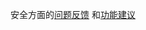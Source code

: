 安全方面的[问题反馈](https://github.com/dnsHome/dnsHome/issues/new?template=%E9%97%AE%E9%A2%98%E5%8F%8D%E9%A6%88.md&title=%E9%97%AE%E9%A2%98%E5%8F%8D%E9%A6%88)
和[功能建议](https://github.com/dnsHome/dnsHome/issues/new?template=%E5%8A%9F%E8%83%BD%E5%BB%BA%E8%AE%AE.md&title=%E5%8A%9F%E8%83%BD%E5%BB%BA%E8%AE%AE)